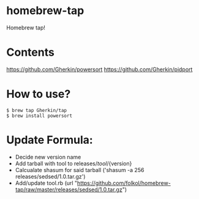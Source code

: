 # homebrew-tap
Homebrew tap!

# Contents
https://github.com/Gherkin/powersort
https://github.com/Gherkin/pidport

# How to use?
    $ brew tap Gherkin/tap
    $ brew install powersort

# Update Formula:
 - Decide new version name
 - Add tarball with tool to releases/${tool}/${version}
 - Calcualate shasum for said tarball ('shasum -a 256 releases/sedsed/1.0.tar.gz')
 - Add/update tool.rb (url "https://github.com/folkol/homebrew-tap/raw/master/releases/sedsed/1.0.tar.gz")



